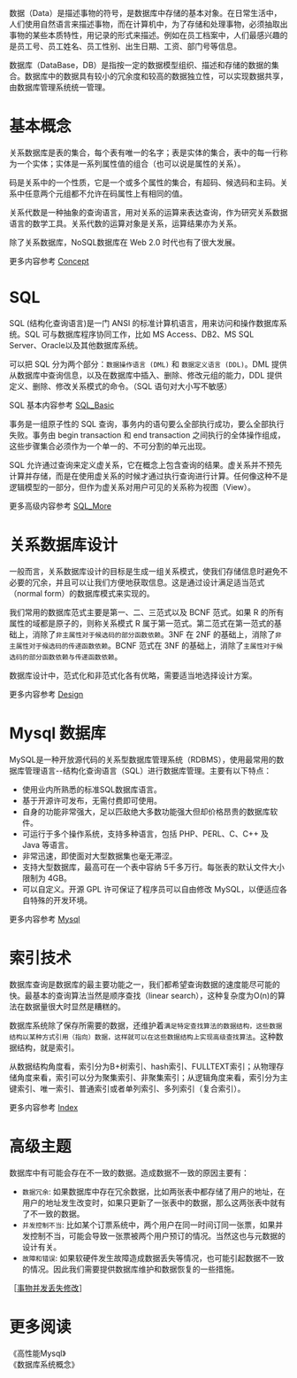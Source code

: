 数据（Data）是描述事物的符号，是数据库中存储的基本对象。在日常生活中，人们使用自然语言来描述事物，而在计算机中，为了存储和处理事物，必须抽取出事物的某些本质特性，用记录的形式来描述。例如在员工档案中，人们最感兴趣的是员工号、员工姓名、员工性别、出生日期、工资、部门号等信息。

数据库（DataBase，DB）是指按一定的数据模型组织、描述和存储的数据的集合。数据库中的数据具有较小的冗余度和较高的数据独立性，可以实现数据共享，由数据库管理系统统一管理。

# 基本概念

关系数据库是表的集合，每个表有唯一的名字；表是实体的集合，表中的每一行称为一个实体；实体是一系列属性值的组合（也可以说是属性的关系）。

码是关系中的一个性质，它是一个或多个属性的集合，有超码、候选码和主码。关系中任意两个元组都不允许在码属性上有相同的值。

关系代数是一种抽象的查询语言，用对关系的运算来表达查询，作为研究关系数据语言的数学工具。关系代数的运算对象是关系，运算结果亦为关系。

除了关系数据库，NoSQL数据库在 Web 2.0 时代也有了很大发展。

更多内容参考 [Concept](Concept.md)

# SQL

SQL (结构化查询语言)是一门 ANSI 的标准计算机语言，用来访问和操作数据库系统。SQL 可与数据库程序协同工作，比如 MS Access、DB2、MS SQL Server、Oracle以及其他数据库系统。

可以把 SQL 分为两个部分：`数据操作语言 (DML)` 和 `数据定义语言 (DDL)`。DML 提供从数据库中查询信息，以及在数据库中插入、删除、修改元组的能力，DDL 提供定义、删除、修改关系模式的命令。（SQL 语句对大小写不敏感）

SQL 基本内容参考 [SQL_Basic](SQL_Basic.md)

事务是一组原子性的 SQL 查询，事务内的语句要么全部执行成功，要么全部执行失败。事务由 begin transaction 和 end transaction 之间执行的全体操作组成，这些步骤集合必须作为一个单一的、不可分割的单元出现。

SQL 允许通过查询来定义虚关系，它在概念上包含查询的结果。虚关系并不预先计算并存储，而是在使用虚关系的时候才通过执行查询进行计算。任何像这种不是逻辑模型的一部分，但作为虚关系对用户可见的关系称为视图（View）。

更多高级内容参考 [SQL_More](SQL_More.md)

# 关系数据库设计

一般而言，关系数据库设计的目标是生成一组关系模式，使我们存储信息时避免不必要的冗余，并且可以让我们方便地获取信息。这是通过设计满足适当范式（normal form）的数据库模式来实现的。

我们常用的数据库范式主要是第一、二、三范式以及 BCNF 范式。如果 R 的所有属性的域都是原子的，则称关系模式 R 属于第一范式。第二范式在第一范式的基础上，消除了`非主属性对于候选码的部分函数依赖`。3NF 在 2NF 的基础上，消除了`非主属性对于候选码的传递函数依赖`。BCNF 范式在 3NF 的基础上，消除了`主属性对于候选码的部分函数依赖与传递函数依赖`。

数据库设计中，范式化和非范式化各有优略，需要适当地选择设计方案。

更多内容参考 [Design](Design.md)

# Mysql 数据库

MySQL是一种开放源代码的关系型数据库管理系统（RDBMS），使用最常用的数据库管理语言--结构化查询语言（SQL）进行数据库管理。主要有以下特点：

* 使用业内所熟悉的标准SQL数据库语言。
* 基于开源许可发布，无需付费即可使用。
* 自身的功能非常强大，足以匹敌绝大多数功能强大但却价格昂贵的数据库软件。
* 可运行于多个操作系统，支持多种语言，包括 PHP、PERL、C、C++ 及 Java 等语言。
* 非常迅速，即使面对大型数据集也毫无滞涩。
* 支持大型数据库，最高可在一个表中容纳 5千多万行。每张表的默认文件大小限制为 4GB。
* 可以自定义。开源 GPL 许可保证了程序员可以自由修改 MySQL，以便适应各自特殊的开发环境。

更多内容参考 [Mysql](Mysql.md)

# 索引技术

数据库查询是数据库的最主要功能之一，我们都希望查询数据的速度能尽可能的快。最基本的查询算法当然是顺序查找（linear search），这种复杂度为O(n)的算法在数据量很大时显然是糟糕的。

数据库系统除了保存所需要的数据，还维护着`满足特定查找算法的数据结构，这些数据结构以某种方式引用（指向）数据，这样就可以在这些数据结构上实现高级查找算法`。这种数据结构，就是索引。

从数据结构角度看，索引分为B+树索引、hash索引、FULLTEXT索引；从物理存储角度来看，索引可以分为聚集索引、非聚集索引；从逻辑角度来看，索引分为主键索引、唯一索引、普通索引或者单列索引、多列索引（复合索引）。

更多内容参考 [Index](Index.md)

# 高级主题

数据库中有可能会存在不一致的数据。造成数据不一致的原因主要有：

* `数据冗余`: 如果数据库中存在冗余数据，比如两张表中都存储了用户的地址，在用户的地址发生改变时，如果只更新了一张表中的数据，那么这两张表中就有了不一致的数据。
* `并发控制不当`: 比如某个订票系统中，两个用户在同一时间订同一张票，如果并发控制不当，可能会导致一张票被两个用户预订的情况。当然这也与元数据的设计有关。
* `故障和错误`: 如果软硬件发生故障造成数据丢失等情况，也可能引起数据不一致的情况。因此我们需要提供数据库维护和数据恢复的一些措施。

［[事物并发丢失修改](http://www.nowcoder.com/questionTerminal/ea4505062668488c8048a82368e3d9e2)］  

# 更多阅读

《高性能Mysql》  
《数据库系统概念》  




